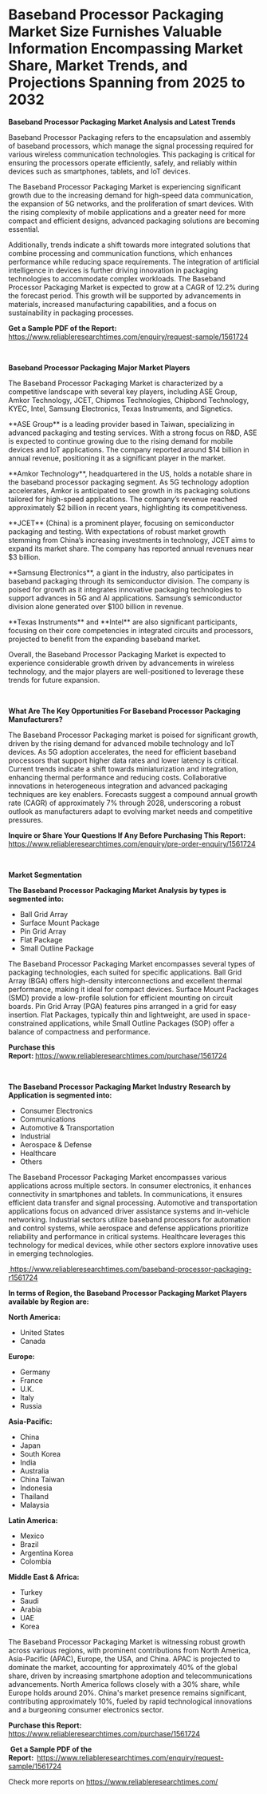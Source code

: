 <p><h1>Baseband Processor Packaging Market Size Furnishes Valuable Information Encompassing Market Share, Market Trends, and Projections Spanning from 2025 to 2032</h1></p><p><strong>Baseband Processor Packaging Market Analysis and Latest Trends</strong></p>
<p><p>Baseband Processor Packaging refers to the encapsulation and assembly of baseband processors, which manage the signal processing required for various wireless communication technologies. This packaging is critical for ensuring the processors operate efficiently, safely, and reliably within devices such as smartphones, tablets, and IoT devices. </p><p>The Baseband Processor Packaging Market is experiencing significant growth due to the increasing demand for high-speed data communication, the expansion of 5G networks, and the proliferation of smart devices. With the rising complexity of mobile applications and a greater need for more compact and efficient designs, advanced packaging solutions are becoming essential. </p><p>Additionally, trends indicate a shift towards more integrated solutions that combine processing and communication functions, which enhances performance while reducing space requirements. The integration of artificial intelligence in devices is further driving innovation in packaging technologies to accommodate complex workloads. The Baseband Processor Packaging Market is expected to grow at a CAGR of 12.2% during the forecast period. This growth will be supported by advancements in materials, increased manufacturing capabilities, and a focus on sustainability in packaging processes.</p></p>
<p><strong>Get a Sample PDF of the Report:&nbsp;</strong> <a href="https://www.reliableresearchtimes.com/enquiry/request-sample/1561724?utm_campaign=3291&utm_medium=2&utm_source=Github&utm_content=ia&utm_term=11032025&utm_id=baseband-processor-packaging">https://www.reliableresearchtimes.com/enquiry/request-sample/1561724</a></p>
<p>&nbsp;</p>
<p><strong>Baseband Processor Packaging Major Market Players</strong></p>
<p><p>The Baseband Processor Packaging Market is characterized by a competitive landscape with several key players, including ASE Group, Amkor Technology, JCET, Chipmos Technologies, Chipbond Technology, KYEC, Intel, Samsung Electronics, Texas Instruments, and Signetics. </p><p>**ASE Group** is a leading provider based in Taiwan, specializing in advanced packaging and testing services. With a strong focus on R&D, ASE is expected to continue growing due to the rising demand for mobile devices and IoT applications. The company reported around $14 billion in annual revenue, positioning it as a significant player in the market.</p><p>**Amkor Technology**, headquartered in the US, holds a notable share in the baseband processor packaging segment. As 5G technology adoption accelerates, Amkor is anticipated to see growth in its packaging solutions tailored for high-speed applications. The company’s revenue reached approximately $2 billion in recent years, highlighting its competitiveness.</p><p>**JCET** (China) is a prominent player, focusing on semiconductor packaging and testing. With expectations of robust market growth stemming from China’s increasing investments in technology, JCET aims to expand its market share. The company has reported annual revenues near $3 billion.</p><p>**Samsung Electronics**, a giant in the industry, also participates in baseband packaging through its semiconductor division. The company is poised for growth as it integrates innovative packaging technologies to support advances in 5G and AI applications. Samsung’s semiconductor division alone generated over $100 billion in revenue.</p><p>**Texas Instruments** and **Intel** are also significant participants, focusing on their core competencies in integrated circuits and processors, projected to benefit from the expanding baseband market. </p><p>Overall, the Baseband Processor Packaging Market is expected to experience considerable growth driven by advancements in wireless technology, and the major players are well-positioned to leverage these trends for future expansion.</p></p>
<p>&nbsp;</p>
<p><strong>What Are The Key Opportunities For Baseband Processor Packaging Manufacturers?</strong></p>
<p><p>The Baseband Processor Packaging market is poised for significant growth, driven by the rising demand for advanced mobile technology and IoT devices. As 5G adoption accelerates, the need for efficient baseband processors that support higher data rates and lower latency is critical. Current trends indicate a shift towards miniaturization and integration, enhancing thermal performance and reducing costs. Collaborative innovations in heterogeneous integration and advanced packaging techniques are key enablers. Forecasts suggest a compound annual growth rate (CAGR) of approximately 7% through 2028, underscoring a robust outlook as manufacturers adapt to evolving market needs and competitive pressures.</p></p>
<p><strong>Inquire or Share Your Questions If Any Before Purchasing This Report:</strong> <a href="https://www.reliableresearchtimes.com/enquiry/pre-order-enquiry/1561724?utm_campaign=3291&utm_medium=2&utm_source=Github&utm_content=ia&utm_term=11032025&utm_id=baseband-processor-packaging">https://www.reliableresearchtimes.com/enquiry/pre-order-enquiry/1561724</a></p>
<p>&nbsp;</p>
<p><strong>Market Segmentation</strong></p>
<p><strong>The Baseband Processor Packaging Market Analysis by types is segmented into:</strong></p>
<p><ul><li>Ball Grid Array</li><li>Surface Mount Package</li><li>Pin Grid Array</li><li>Flat Package</li><li>Small Outline Package</li></ul></p>
<p><p>The Baseband Processor Packaging Market encompasses several types of packaging technologies, each suited for specific applications. Ball Grid Array (BGA) offers high-density interconnections and excellent thermal performance, making it ideal for compact devices. Surface Mount Packages (SMD) provide a low-profile solution for efficient mounting on circuit boards. Pin Grid Array (PGA) features pins arranged in a grid for easy insertion. Flat Packages, typically thin and lightweight, are used in space-constrained applications, while Small Outline Packages (SOP) offer a balance of compactness and performance.</p></p>
<p><strong>Purchase this Report:&nbsp;</strong><a href="https://www.reliableresearchtimes.com/purchase/1561724?utm_campaign=3291&utm_medium=2&utm_source=Github&utm_content=ia&utm_term=11032025&utm_id=baseband-processor-packaging">https://www.reliableresearchtimes.com/purchase/1561724</a></p>
<p>&nbsp;</p>
<p><strong>The Baseband Processor Packaging Market Industry Research by Application is segmented into:</strong></p>
<p><ul><li>Consumer Electronics</li><li>Communications</li><li>Automotive & Transportation</li><li>Industrial</li><li>Aerospace & Defense</li><li>Healthcare</li><li>Others</li></ul></p>
<p><p>The Baseband Processor Packaging Market encompasses various applications across multiple sectors. In consumer electronics, it enhances connectivity in smartphones and tablets. In communications, it ensures efficient data transfer and signal processing. Automotive and transportation applications focus on advanced driver assistance systems and in-vehicle networking. Industrial sectors utilize baseband processors for automation and control systems, while aerospace and defense applications prioritize reliability and performance in critical systems. Healthcare leverages this technology for medical devices, while other sectors explore innovative uses in emerging technologies.</p></p>
<p><a href="https://www.reliableresearchtimes.com/baseband-processor-packaging-r1561724?utm_campaign=3291&utm_medium=2&utm_source=Github&utm_content=ia&utm_term=11032025&utm_id=baseband-processor-packaging">&nbsp;https://www.reliableresearchtimes.com/baseband-processor-packaging-r1561724</a></p>
<p><strong>In terms of Region, the Baseband Processor Packaging Market Players available by Region are:</strong></p>
<p>
    <p> <strong> North America: </strong>
        <ul>
            <li>United States</li>
            <li>Canada</li>
        </ul>
        </p> 
    <p> <strong> Europe: </strong>
        <ul>
            <li>Germany</li>
            <li>France</li>
            <li>U.K.</li>
            <li>Italy</li>
            <li>Russia</li>
        </ul>
        </p> 
    <p> <strong> Asia-Pacific: </strong>
        <ul>
            <li>China</li>
            <li>Japan</li>
            <li>South Korea</li>
            <li>India</li>
            <li>Australia</li>
            <li>China Taiwan</li>
            <li>Indonesia</li>
            <li>Thailand</li>
            <li>Malaysia</li>
        </ul>
        </p> 
    <p> <strong> Latin America: </strong>
        <ul>
            <li>Mexico</li>
            <li>Brazil</li>
            <li>Argentina Korea</li>
            <li>Colombia</li>
        </ul>
        </p> 
    <p> <strong> Middle East & Africa: </strong>
        <ul>
            <li>Turkey</li>
            <li>Saudi</li>
            <li>Arabia</li>
            <li>UAE</li>
            <li>Korea</li>
        </ul>
    </p>
    </p>
<p><p>The Baseband Processor Packaging Market is witnessing robust growth across various regions, with prominent contributions from North America, Asia-Pacific (APAC), Europe, the USA, and China. APAC is projected to dominate the market, accounting for approximately 40% of the global share, driven by increasing smartphone adoption and telecommunications advancements. North America follows closely with a 30% share, while Europe holds around 20%. China's market presence remains significant, contributing approximately 10%, fueled by rapid technological innovations and a burgeoning consumer electronics sector.</p></p>
<p><strong>Purchase this Report: </strong><a href="https://www.reliableresearchtimes.com/purchase/1561724?utm_campaign=3291&utm_medium=2&utm_source=Github&utm_content=ia&utm_term=11032025&utm_id=baseband-processor-packaging">https://www.reliableresearchtimes.com/purchase/1561724</a></p>
<p>&nbsp;<strong>Get a Sample PDF of the Report:&nbsp;&nbsp;</strong><a href="https://www.reliableresearchtimes.com/enquiry/request-sample/1561724?utm_campaign=3291&utm_medium=2&utm_source=Github&utm_content=ia&utm_term=11032025&utm_id=baseband-processor-packaging">https://www.reliableresearchtimes.com/enquiry/request-sample/1561724</a></p>
<p><strong></strong></p>
<p>Check more reports on <a href="https://www.reliableresearchtimes.com/?utm_campaign=3291&utm_medium=2&utm_source=Github&utm_content=ia&utm_term=11032025&utm_id=baseband-processor-packaging">https://www.reliableresearchtimes.com/</a></p>